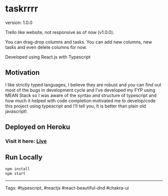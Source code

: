 # taskrrrr

version: 1.0.0

Trello like website, not responsive as of now (v1.0.0).

You can drag-drop columns and tasks. You can add new columns, new tasks and even delete columns for now.


Developed using React.js with Typescript

## Motivation
I like strictly typed languages, I believe they are robust and you can find out most of the bugs in development cycle and I've developed my FYP using MEAN Stack so I was aware of the syntax and structure of typescript and how much it helped with code completion motivated me to develop/code this project using typescript and I'll tell you, It is better than plain old javascript!.

## Deployed on Heroku
### Visit it here: [Live](https://taskrrrr.herokuapp.com/)

## Run Locally
```bash
npm install
npm start
```

---
Tags:
#typescript, #reactjs #react-beautiful-dnd #chakra-ui